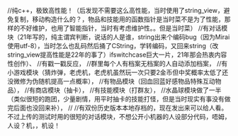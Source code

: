 //纯c++，极致高性能！（后发现不需要这么高性能，当时使用了string_view，避免复制，移动构造什么的？，物品和技能用的函数指针是当时菜不是为了性能，那样的不好维护，也用了智能指针，当时有考虑维护性。。但是当时菜）
//有对话模块（21年写的，纯主谓宾判断，说话的人是谁，string出来个编码bug（因为Mirai使用utf-8），当时怎么也乱码然后捅了CString，学转编码，又回来string（改string_view提高性能是22年的事了）ifswitchcase巨大一片，21年那会热衷内容性创作）、
//有戳一戳反应，
//群里每个人有档案无档案的人自动添加档案，
//有小游戏模块（猜炸弹，老虎机，老虎机虽然玩一次只要2金币但中奖概率太低了还没微修为伪随机提高一点概率），
//有物品模块（回血回蓝好感物品特殊互动物品），
//有商店模块（抽卡），
//有技能模块（打群友），
//水晶球模块做了一半（类似很短的跑团，少量剧情，用平时抽卡的技能打怪，但是当时现实有事没有做完后面也没回来补），
//
//有双份历史版本本地存档的，现在发出来可以给人看。不过上传的测试时用的很短的对话模块，不想公开小机器的人设部分代码，唔姆，人设？机，，机设！
